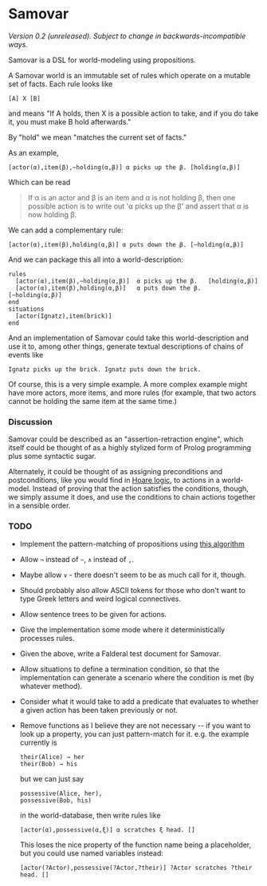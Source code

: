 Samovar
=======

*Version 0.2 (unreleased).  Subject to change in backwards-incompatible ways.*

Samovar is a DSL for world-modeling using propositions.

A Samovar world is an immutable set of rules which operate on a mutable set of
facts.  Each rule looks like

    [A] X [B]

and means "If A holds, then X is a possible action to take, and if you do take it,
you must make B hold afterwards."

By "hold" we mean "matches the current set of facts."

As an example,

    [actor(α),item(β),~holding(α,β)] α picks up the β. [holding(α,β)]

Which can be read

>   If α is an actor and β is an item and α is not holding β, then one possible
>   action is to write out 'α picks up the β' and assert that α is now holding β.

We can add a complementary rule:

    [actor(α),item(β),holding(α,β)] α puts down the β. [~holding(α,β)]

And we can package this all into a world-description:

    rules
      [actor(α),item(β),~holding(α,β)]  α picks up the β.   [holding(α,β)]
      [actor(α),item(β),holding(α,β)]   α puts down the β.  [~holding(α,β)]
    end
    situations
      [actor(Ignatz),item(brick)]
    end

And an implementation of Samovar could take this world-description and use it to,
among other things, generate textual descriptions of chains of events like

    Ignatz picks up the brick. Ignatz puts down the brick.

Of course, this is a very simple example.  A more complex example might have
more actors, more items, and more rules (for example, that two actors cannot
be holding the same item at the same time.)

### Discussion

Samovar could be described as an "assertion-retraction engine", which itself could
be thought of as a highly stylized form of Prolog programming plus some syntactic
sugar.

Alternately, it could be thought of as assigning preconditions and postconditions,
like you would find in [Hoare logic][], to actions in a world-model.  Instead of
proving that the action satisfies the conditions, though, we simply assume it
does, and use the conditions to chain actions together in a sensible order.

[Hoare logic]: https://en.wikipedia.org/wiki/Hoare_logic

### TODO

*   Implement the pattern-matching of propositions using
    [this algorithm](https://github.com/NaNoGenMo/2018/issues/6#issuecomment-433445689)
*   Allow `¬` instead of `~`, `∧` instead of `,`.
*   Maybe allow `∨` - there doesn't seem to be as much call for it, though.
*   Should probably also allow ASCII tokens for those who don't want to type Greek
    letters and weird logical connectives.
*   Allow sentence trees to be given for actions.
*   Give the implementation some mode where it deterministically processes rules.
*   Given the above, write a Falderal test document for Samovar.
*   Allow situations to define a termination condition, so that the implementation
    can generate a scenario where the condition is met (by whatever method).
*   Consider what it would take to add a predicate that evaluates to whether
    a given action has been taken previously or not.
*   Remove functions as I believe they are not necessary -- if you want to look
    up a property, you can just pattern-match for it.  e.g. the example currently is
    
        their(Alice) → her
        their(Bob) → his
    
    but we can just say
    
        possessive(Alice, her),
        possessive(Bob, his)
    
    in the world-database, then write rules like
    
        [actor(α),possessive(α,ξ)] α scratches ξ head. []
    
    This loses the nice property of the function name being a placeholder, but
    you could use named variables instead:
    
        [actor(?Actor),possessive(?Actor,?their)] ?Actor scratches ?their head. []
